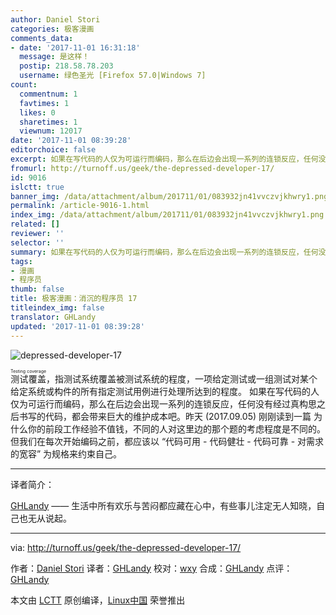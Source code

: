 ```yaml
---
author: Daniel Stori
categories: 极客漫画
comments_data:
- date: '2017-11-01 16:31:18'
  message: 是这样！
  postip: 218.58.78.203
  username: 绿色圣光 [Firefox 57.0|Windows 7]
count:
  commentnum: 1
  favtimes: 1
  likes: 0
  sharetimes: 1
  viewnum: 12017
date: '2017-11-01 08:39:28'
editorchoice: false
excerpt: 如果在写代码的人仅为可运行而编码，那么在后边会出现一系列的连锁反应，任何没有经过真构思之后书写的代码，都会带来巨大的维护成本吧。
fromurl: http://turnoff.us/geek/the-depressed-developer-17/
id: 9016
islctt: true
banner_img: /data/attachment/album/201711/01/083932jn41vvczvjkhwry1.png.large.jpg
permalink: /article-9016-1.html
index_img: /data/attachment/album/201711/01/083932jn41vvczvjkhwry1.png.thumb.jpg
related: []
reviewer: ''
selector: ''
summary: 如果在写代码的人仅为可运行而编码，那么在后边会出现一系列的连锁反应，任何没有经过真构思之后书写的代码，都会带来巨大的维护成本吧。
tags:
- 漫画
- 程序员
thumb: false
title: 极客漫画：消沉的程序员 17
titleindex_img: false
translator: GHLandy
updated: '2017-11-01 08:39:28'
---
```


![depressed-developer-17](/data/attachment/album/201711/01/083932jn41vvczvjkhwry1.png)


<ruby> 测试覆盖 <rp>  （ </rp> <rt>  Testing coverage </rt> <rp>  ） </rp></ruby>，指测试系统覆盖被测试系统的程度，一项给定测试或一组测试对某个给定系统或构件的所有指定测试用例进行处理所达到的程度。 如果在写代码的人仅为可运行而编码，那么在后边会出现一系列的连锁反应，任何没有经过真构思之后书写的代码，都会带来巨大的维护成本吧。昨天 (2017.09.05) 刚刚读到一篇 为什么你的前段工作经验不值钱，不同的人对这里边的那个题的考虑程度是不同的。但我们在每次开始编码之前，都应该以 “代码可用 - 代码健壮 - 代码可靠 - 对需求的宽容” 为规格来约束自己。




---


译者简介：


[GHLandy](http://ghlandy.com/) —— 生活中所有欢乐与苦闷都应藏在心中，有些事儿注定无人知晓，自己也无从说起。




---


via: <http://turnoff.us/geek/the-depressed-developer-17/>


作者：[Daniel Stori](http://turnoff.us/about/) 译者：[GHLandy](https://github.com/GHLandy) 校对：[wxy](https://github.com/wxy) 合成：[GHLandy](https://github.com/GHLandy) 点评：[GHLandy](https://github.com/GHLandy)


本文由 [LCTT](https://github.com/LCTT/TranslateProject) 原创编译，[Linux中国](https://linux.cn/) 荣誉推出